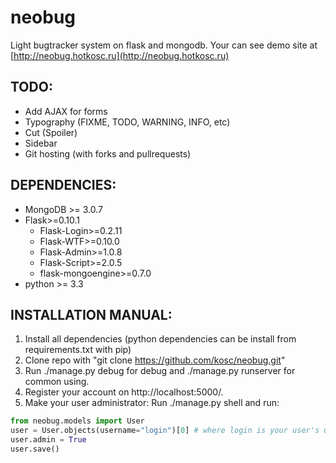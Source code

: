 neobug
======

Light bugtracker system on flask and mongodb. Your can see demo site at [http://neobug.hotkosc.ru](http://neobug.hotkosc.ru)

TODO:
-----
* Add AJAX for forms
* Typography (FIXME, TODO, WARNING, INFO, etc)
* Cut (Spoiler)
* Sidebar
* Git hosting (with forks and pullrequests)

DEPENDENCIES:
-------------
* MongoDB >= 3.0.7
* Flask>=0.10.1
  * Flask-Login>=0.2.11
  * Flask-WTF>=0.10.0
  * Flask-Admin>=1.0.8
  * Flask-Script>=2.0.5
  * flask-mongoengine>=0.7.0
* python >= 3.3

INSTALLATION MANUAL:
--------------------

1. Install all dependencies (python dependencies can be install from requirements.txt with pip)
2. Clone repo with "git clone https://github.com/kosc/neobug.git"
3. Run ./manage.py debug for debug and ./manage.py runserver for common using.
4. Register your account on http://localhost:5000/.
5. Make your user administrator:
  Run ./manage.py shell and run:
  
```python
from neobug.models import User
user = User.objects(username="login")[0] # where login is your user's username from step 4.
user.admin = True
user.save()
```
